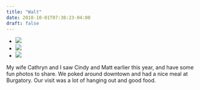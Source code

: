 ```yaml
---
title: "Walt"
date: 2018-10-01T07:38:23-04:00
draft: false
---
```


<ul class="gallery">
  <li><img src="/photos/walt/IMG_0057.jpg"/></li>
  <li><img src="/photos/walt/IMG_0081.jpg"/></li>
  <li><img src="/photos/walt/IMG_0083.jpg"/></li>
</ul>

 My wife Cathryn and I saw Cindy and Matt earlier this year, and have some fun photos to share. We poked around downtown and had a nice meal at Burgatory. Our visit was a lot of hanging out and good food.
